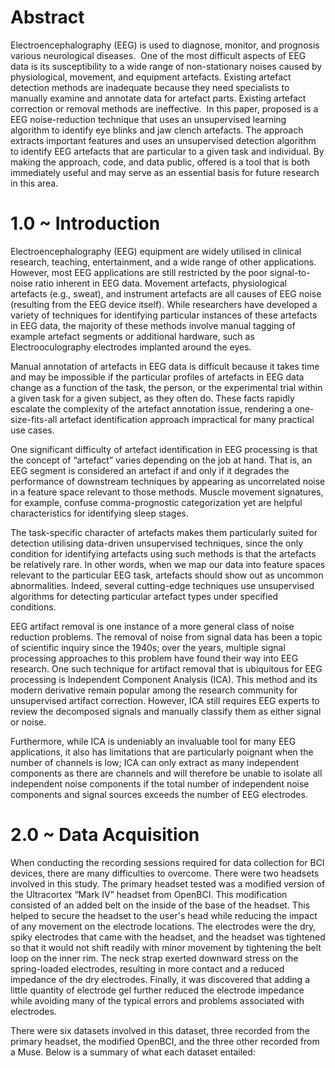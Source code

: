# **Abstract**

Electroencephalography (EEG) is used to diagnose, monitor, and prognosis various neurological diseases.  One of the most difficult aspects of EEG data is its susceptibility to a wide range of non-stationary noises caused by physiological, movement, and equipment artefacts. Existing artefact detection methods are inadequate because they need specialists to manually examine and annotate data for artefact parts. Existing artefact correction or removal methods are ineffective.  In this paper, proposed is a EEG noise-reduction technique that uses an unsupervised learning algorithm to identify eye blinks and jaw clench artefacts. The approach extracts important features and uses an unsupervised detection algorithm to identify EEG artefacts that are particular to a given task and individual. By making the approach, code, and data public, offered is a tool that is both immediately useful and may serve as an essential basis for future research in this area.

# **1.0 ~ Introduction**

Electroencephalography (EEG) equipment are widely utilised in clinical research, teaching, entertainment, and a wide range of other applications. However, most EEG applications are still restricted by the poor signal-to-noise ratio inherent in EEG data. Movement artefacts, physiological artefacts (e.g., sweat), and instrument artefacts are all causes of EEG noise (resulting from the EEG device itself). While researchers have developed a variety of techniques for identifying particular instances of these artefacts in EEG data, the majority of these methods involve manual tagging of example artefact segments or additional hardware, such as Electrooculography electrodes implanted around the eyes.

Manual annotation of artefacts in EEG data is difficult because it takes time and may be impossible if the particular profiles of artefacts in EEG data change as a function of the task, the person, or the experimental trial within a given task for a given subject, as they often do. These facts rapidly escalate the complexity of the artefact annotation issue, rendering a one-size-fits-all artefact identification approach impractical for many practical use cases.

One significant difficulty of artefact identification in EEG processing is that the concept of “artefact” varies depending on the job at hand. That is, an EEG segment is considered an artefact if and only if it degrades the performance of downstream techniques by appearing as uncorrelated noise in a feature space relevant to those methods. Muscle movement signatures, for example, confuse comma-prognostic categorization yet are helpful characteristics for identifying sleep stages.

The task-specific character of artefacts makes them particularly suited for detection utilising data-driven unsupervised techniques, since the only condition for identifying artefacts using such methods is that the artefacts be relatively rare. In other words, when we map our data into feature spaces relevant to the particular EEG task, artefacts should show out as uncommon abnormalities. Indeed, several cutting-edge techniques use unsupervised algorithms for detecting particular artefact types under specified conditions.

EEG artifact removal is one instance of a more general class of noise reduction problems. The removal of noise from signal data has been a topic of scientific inquiry since the 1940s; over the years, multiple signal processing approaches to this problem have found their way into EEG research. One such technique for artifact removal that is ubiquitous for EEG processing is Independent Component Analysis (ICA). This method and its modern derivative remain popular among the research community for unsupervised artifact correction. However, ICA still requires EEG experts to review the decomposed signals and manually classify them as either signal or noise.

Furthermore, while ICA is undeniably an invaluable tool for many EEG applications, it also has limitations that are particularly poignant when the number of channels is low; ICA can only extract as many independent components as there are channels and will therefore be unable to isolate all independent noise components if the total number of independent noise components and signal sources exceeds the number of EEG electrodes.

# **2.0 ~ Data Acquisition**

When conducting the recording sessions required for data collection for BCI devices, there are many difficulties to overcome. There were two headsets involved in this study. The primary headset tested was a modified version of the Ultracortex “Mark IV” headset from OpenBCI. This modification consisted of an added belt on the inside of the base of the headset. This helped to secure the headset to the user's head while reducing the impact of any movement on the electrode locations. The electrodes were the dry, spiky electrodes that came with the headset, and the headset was tightened so that it would not shift readily with minor movement by tightening the belt loop on the inner rim. The neck strap exerted downward stress on the spring-loaded electrodes, resulting in more contact and a reduced impedance of the dry electrodes. Finally, it was discovered that adding a little quantity of electrode gel further reduced the electrode impedance while avoiding many of the typical errors and problems associated with electrodes.

There were six datasets involved in this dataset, three recorded from the primary headset, the modified OpenBCI, and the three other recorded from a Muse. Below is a summary of what each dataset entailed:


